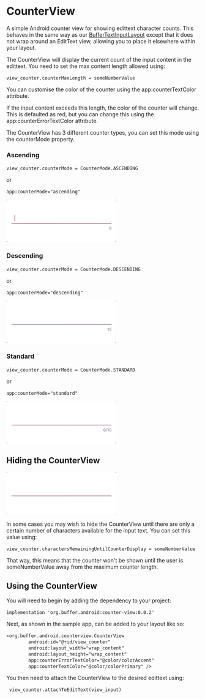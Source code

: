 # CounterView
A simple Android counter view for showing edittext character counts. This behaves in the same way as our
[BufferTextInputLayout](https://github.com/bufferapp/BufferTextInputLayout) except that it does not wrap
around an EditText view, allowing you to place it elsewhere within your layout.

The CounterView will display the current count of the input content in the edittext. You need to set the max content length allowed using:

    view_counter.counterMaxLength = someNumberValue

You can customise the color of the counter using the app:counterTextColor attribute.

If the input content exceeds this length, the color of the counter will change. This is defaulted as red, but you can change this using the
app:counterErrorTextColor attribute.

The CounterView has 3 different counter types, you can set this mode using the counterMode property.

### Ascending

    view_counter.counterMode = CounterMode.ASCENDING

or 

    app:counterMode="ascending"

![Ascending counter](art/ascending.gif)

### Descending

    view_counter.counterMode = CounterMode.DESCENDING

or

    app:counterMode="descending"

![Descending counter](art/descending.gif)

### Standard

    view_counter.counterMode = CounterMode.STANDARD
    
or

    app:counterMode="standard"

![Counter](art/counter.gif)

## Hiding the CounterView

![Hiding the counter](art/display.gif)

In some cases you may wish to hide the CounterView until there are only a certain
number of characters available for the input text. You can set this value using:

    view_counter.charactersRemainingUntilCounterDisplay = someNumberValue

That way, this means that the counter won't be shown until the user is someNumberValue away from the maximum counter length.

## Using the CounterView

You will need to begin by adding the dependency to your project:

    implementation 'org.buffer.android:counter-view:0.0.2'

Next, as shown in the sample app, can be added to your layout like so:

    <org.buffer.android.counterview.CounterView
            android:id="@+id/view_counter"
            android:layout_width="wrap_content"
            android:layout_height="wrap_content"
            app:counterErrorTextColor="@color/colorAccent"
            app:counterTextColor="@color/colorPrimary" />
            
 You then need to attach the CounterView to the desired edittext using:
 
     view_counter.attachToEditText(view_input)
